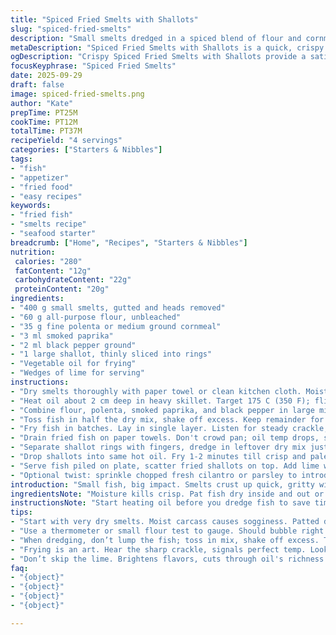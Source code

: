 ```yaml
---
title: "Spiced Fried Smelts with Shallots"
slug: "spiced-fried-smelts"
description: "Small smelts dredged in a spiced blend of flour and cornmeal, fried until crisp. Shallots get the same treatment for a crunchy topping. Lime wedges finish the dish for a bright punch. No eggs, dairy, nuts. Swap cumin for smoked paprika, replace cayenne with ground black pepper. Cook times tweaked slightly. Technique tips included for crisp crusts and avoiding soggy fish. Sensory cues guide timing and texture. Modest ingredient changes, reorganized steps for efficiency and clarity. A practical take on quick crispy fried fish with flavor layers and textural contrasts."
metaDescription: "Spiced Fried Smelts with Shallots is a quick, crispy dish featuring small fish and fried shallots, served with lime for a bright flavor."
ogDescription: "Crispy Spiced Fried Smelts with Shallots provide a satisfying crunch and flavorful experience, finished with zesty lime wedges."
focusKeyphrase: "Spiced Fried Smelts"
date: 2025-09-29
draft: false
image: spiced-fried-smelts.png
author: "Kate"
prepTime: PT25M
cookTime: PT12M
totalTime: PT37M
recipeYield: "4 servings"
categories: ["Starters & Nibbles"]
tags:
- "fish"
- "appetizer"
- "fried food"
- "easy recipes"
keywords:
- "fried fish"
- "smelts recipe"
- "seafood starter"
breadcrumb: ["Home", "Recipes", "Starters & Nibbles"]
nutrition: 
 calories: "280"
 fatContent: "12g"
 carbohydrateContent: "22g"
 proteinContent: "20g"
ingredients:
- "400 g small smelts, gutted and heads removed"
- "60 g all-purpose flour, unbleached"
- "35 g fine polenta or medium ground cornmeal"
- "3 ml smoked paprika"
- "2 ml black pepper ground"
- "1 large shallot, thinly sliced into rings"
- "Vegetable oil for frying"
- "Wedges of lime for serving"
instructions:
- "Dry smelts thoroughly with paper towel or clean kitchen cloth. Moisture kills crispness."
- "Heat oil about 2 cm deep in heavy skillet. Target 175 C (350 F); flick flour - sizzle should be sharp but not smoking."
- "Combine flour, polenta, smoked paprika, and black pepper in large mixing bowl. Stir well to distribute spices evenly."
- "Toss fish in half the dry mix, shake off excess. Keep remainder for shallots; don't double-dip to avoid clumps."
- "Fry fish in batches. Lay in single layer. Listen for steady crackle, fry about 6-7 minutes, flip gently halfway. Look for golden crust, no pale spots."
- "Drain fried fish on paper towels. Don't crowd pan; oil temp drops, soggy skin follows."
- "Separate shallot rings with fingers, dredge in leftover dry mix just enough to coat."
- "Drop shallots into same hot oil. Fry 1-2 minutes till crisp and pale golden. Remove with slotted spoon, drain well."
- "Serve fish piled on plate, scatter fried shallots on top. Add lime wedges for acidity contrast to cut through oil."
- "Optional twist: sprinkle chopped fresh cilantro or parsley to introduce fresh herbiness."
introduction: "Small fish, big impact. Smelts crust up quick, gritty with cornmeal twist. Dry the fish dry; water and oil don't mix. Smoked paprika steps in for cumin’s earth, black pepper tempers heat instead of cayenne’s punch. Shallots get equal dusting—crispy little jewels topping the tender morsels. Lime wedges cut grease with sharp citrus. High heat, sharp sizzles, golden edges curling. Under 40 minutes start to finish. Swift, simple, no ego; just sharp technique and timing cues. Fried fish > soggy fish. This approach teaches reading oil, gauging crispness, dodging soggy bottom traps. No eggs, no dairy, no nuts. Just fish, flour mix, oil, and heat. Flick of parsley or cilantro optional but adds life to the plate. Smash it with confidence."
ingredientsNote: "Moisture kills crisp. Pat fish dry inside and out or crust won’t stick. Polenta or fine cornmeal adds vital crunch; flour alone soft and gummy. Use unbleached flour for better flavor and color. Smoked paprika boosts aroma and gives subtle smoky edge replacing cumin's earthy profile. Black pepper is milder than cayenne, won’t starve your taste buds. Replace shallots with thin sliced red onions for a sharper aftertaste or leeks for mild sweetness. Good frying oil must withstand high heat; avoid olive oils for frying—they break down early. Lime wedges essential to cut oil’s heaviness and brightens palate. Fresh herbs optional but recommended for freshness and color contrast."
instructionsNote: "Start heating oil before you dredge fish to save time but watch temps carefully. Use candy or deep-fry thermometer or test with small flour pinch—should bubble immediately. Toss fish lightly in flour-polenta mix; shake off excess—too much coating strips texture and tastes bitter. Fry in small batches; overcrowding lowers temperature causing soggy crust and oily fish. Listen for a steady crisp crackle. Flip gently with slotted spatula—smelts fragile. Time in hot oil around 6-7 minutes, aim for golden edges, slightly blistered skin, firm feel. Remove on paper towels to drain immediately to avoid oily buildup. Shallots need even dredging, separate rings fully to prevent clumping. Fry shallots 1-2 minutes max, watching color closely; golden but not brown. Serve fish piled, shake over shallots, lime on side. Garnish with fresh herbs if using—adds brightness and freshness, fights oily mouthfeel. Resist temptation to double dredge fish or shallots—clumpy batter kills crisp."
tips:
- "Start with very dry smelts. Moist carcass causes sogginess. Patted dry helps crisp. Focus on ingredients' quality. Less moisture, better results. Heating oil properly crucial; around 175 C for frying."
- "Use a thermometer or small flour test to gauge. Should bubble right away. Sizzle sharp, not acrid. Don’t overcrowd the pan. It droops the temperature which leads to damp fish."
- "When dredging, don’t lump the fish; toss in mix, shake off excess. Thick layers mean less crunch. Aim for even coating. Shallots, separate rings needed. Keep them loose or risk bitter bites."
- "Frying is an art. Hear the sharp crackle, signals perfect temp. Look for golden brown crust, edges curling slightly. Time fish about 6-7 minutes. Gently flip halfway, avoid breaking them."
- "Don’t skip the lime. Brightens flavors, cuts through oil's richness. Optional herbs, chopped cilantro or parsley, add freshness but don’t overseason. Use as garnish, last minute sprinkle works wonders."
faq:
- "{object}"
- "{object}"
- "{object}"
- "{object}"

---
```

